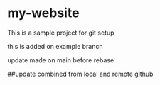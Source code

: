 # my-website

This is a sample project for git setup

this is added on example branch

update made on main before rebase

##update combined from local and remote github
